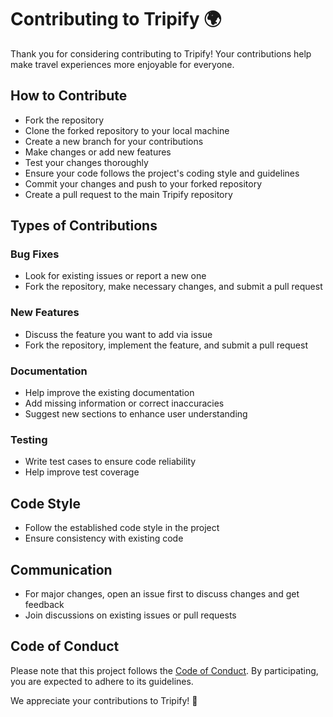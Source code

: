 # Contributing to Tripify 🌍

Thank you for considering contributing to Tripify! Your contributions help make travel experiences more enjoyable for everyone.

## How to Contribute

- Fork the repository
- Clone the forked repository to your local machine
- Create a new branch for your contributions
- Make changes or add new features
- Test your changes thoroughly
- Ensure your code follows the project's coding style and guidelines
- Commit your changes and push to your forked repository
- Create a pull request to the main Tripify repository

## Types of Contributions

### Bug Fixes
- Look for existing issues or report a new one
- Fork the repository, make necessary changes, and submit a pull request

### New Features
- Discuss the feature you want to add via issue
- Fork the repository, implement the feature, and submit a pull request

### Documentation
- Help improve the existing documentation
- Add missing information or correct inaccuracies
- Suggest new sections to enhance user understanding

### Testing
- Write test cases to ensure code reliability
- Help improve test coverage

## Code Style

- Follow the established code style in the project
- Ensure consistency with existing code

## Communication

- For major changes, open an issue first to discuss changes and get feedback
- Join discussions on existing issues or pull requests

## Code of Conduct

Please note that this project follows the [Code of Conduct](CODE_OF_CONDUCT.md). By participating, you are expected to adhere to its guidelines.

We appreciate your contributions to Tripify! 🙌
